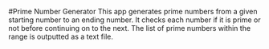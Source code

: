 #Prime Number Generator
This app generates prime numbers from a given starting number to an ending number. It checks each number if it is prime or not before continuing on to the next. The list of prime numbers within the range is outputted as a text file.
